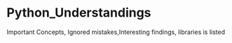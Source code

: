 # Python_Understandings
Important Concepts, Ignored mistakes,Interesting findings, libraries is listed
